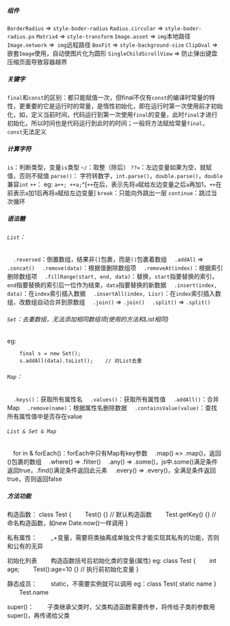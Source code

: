 ##### 组件
`BorderRadius` => `style-boder-radius`
`Radius.circular` => `style-boder-radius.px`
`Matrix4` => `style-transform`
`Image.asset` => `img`本地路径
`Image.network` =>` img`远程路径
`BoxFit` => `style-background-size`
`ClipOval` => 嵌套`Image`使用，自动使图片化为圆形
`SingleChildScrollView` => 防止弹出键盘压缩页面导致容器越界

##### 关键字
`final`和`const`的区别：都只能赋值一次，但final不仅有`const`的编译时常量的特性，更重要的它是运行时的常量，是惰性初始化，即在运行时第一次使用前才初始化，如，定义当前时间，代码运行到第一次使用`final`的变量，此时`final`才进行初始化，所以时间也是代码运行到此时的时间；一般将方法赋给常量`final`，`const`无法定义

##### 计算字符
`is`：判断类型，变量`is`类型
`~/`：取整（除后）
`??=`：左边变量如果为空，就赋值，否则不赋值
`parse()`： 字符转数字，`int.parse()`，`double.parse()`，`double`兼容`int`
`++`： eg: `a++; ++a;`^[`++`在后，表示先将`a`赋给左边变量之后`a`再加1，`++`在前表示`a`加1后再将`a`赋给左边变量]
`break`：只能向外跳出一层
`continue`：跳过当次循环

##### 语法糖
###### `List`：
　`.reversed`：倒置数组，结果非`[]`包裹，而是`()`包裹着数组
　`.addAll` => `.concat()`
　`.remove(data)`：根据值删除数组项
　`.removeAt(index)`：根据索引删除数组项
　`.fillRange(start, end, data)`：替换，`start`指要替换的索引，`end`指要替换的索引后一位作为结束，`data`指要替换的新数据
　`.insert(index, data)`：在`index`索引插入数据
　`.insertAll(index, Lisr)`：在`index`索引插入数组，改数组自动合并到原数组
　`.join()` => `.join()`
　`.split()` => `.split()`

###### `Set`：去重数组，无法添加相同数组项(使用的方法和List相同)
eg: 
```
	final s = new Set();
	s.addAll(data).toList();	// 对List去重
```

###### `Map`：
　`.keys()`：获取所有属性名
　`.values()`：获取所有属性值
　`.addAll()`：合并Map
　`.remove(name)`：根据属性名删除数据
　`.containsValue(value)`：查找所有属性值中是否存在value


###### `List & Set & Map`
　for in & forEach()：forEach中只有Map有key参数
　.map() ≈> .map()，返回()包裹的数组
　.where() => .filter()
　.any() => .some()，js中.some()满足条件返回true，.find()满足条件返回此元素
　.every() => .every()，全满足条件返回true，否则返回false

##### 方法功能
构造函数：
class Test {
　　Test() {}	// 默认构造函数
　　Test.getKey() {}		// 命名构造函数，如new Date.now()一样调用
}

私有属性：
　　_+变量，需要将类抽离成单独文件才能实现其私有的功能，否则和公有的无异

初始化列表
　　构造函数括号后初始化类的变量(属性)
eg:
class Test {
　　int age;
　　Test():age=10 {}	// 执行前初始化变量
}

静态成员：
　　static，不需要实例就可以调用
eg：class Test{ static name } 
　　Test.name

super()：
　　子类继承父类时，父类构造函数需要传参，将传给子类的参数用super()，再传递给父类